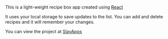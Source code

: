 This is a light-weight recipe box app created using [React](https://reactjs.org/)

It uses your local storage to save updates to the list. You can add and delete recipes and it will remember your changes.

You can view the project at [SlayApps](https://slayapps.com)
